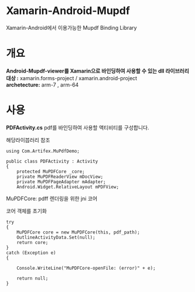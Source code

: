# Xamarin-Android-Mupdf
Xamarin-Android에서 이용가능한 Mupdf Binding  Library

# 개요 #
**Android-Mupdf-viewer를 Xamarin으로 바인딩하여 사용할 수 있는 dll 라이브러리** <br>
**대상 :** xamarin.forms-project / xamarin.android-project <br>
**archetecture:** arm-7 , arm-64 <br>



# 사용 #

**PDFActivity.cs**
pdf를 바인딩하여 사용할 액티비티를 구성합니다.

해당라이븝러리 참조

    using Com.Artifex.MuPdfDemo;

    public class PDFActivity : Activity
    {
        protected MuPDFCore _core;
        private MuPDFReaderView mDocView;
        private MuPDFPageAdapter mAdapter;
        Android.Widget.RelativeLayout mPDFView;

MuPDFCore: pdff 렌더링을 위한 jni 코어


코어 객체를 초기화

    try
    {
        MuPDFCore core = new MuPDFCore(this, pdf_path);
        OutlineActivityData.Set(null);
        return core;
    }
    catch (Exception e)
    {

        Console.WriteLine("MuPDFCore-openFile: (error)" + e);

        return null;
    }


  
